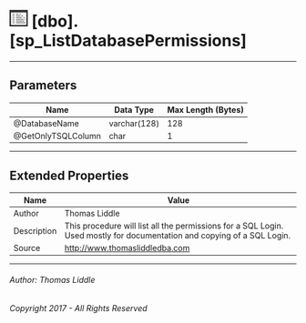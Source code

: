 #### 

# ![Stored Procedures](../../Images/StoredProcedure32.png) [dbo].[sp_ListDatabasePermissions]

---

## <a name="#parameters"></a>Parameters

| Name | Data Type | Max Length (Bytes) |
|---|---|---|
| @DatabaseName | varchar(128) | 128 |
| @GetOnlyTSQLColumn | char | 1 |


---

## <a name="#extendedproperties"></a>Extended Properties

| Name | Value |
|---|---|
| Author | Thomas Liddle |
| Description | This procedure will list all the permissions for a SQL Login.  Used mostly for documentation and copying of a SQL Login. |
| Source | http://www.thomasliddledba.com |


---

###### Author:  Thomas Liddle

###### Copyright 2017 - All Rights Reserved

